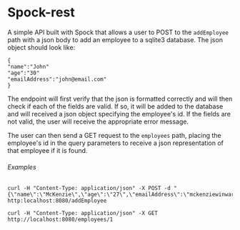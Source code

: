 # Spock-rest

A simple API built with Spock that allows a user to POST to the `addEmployee` path with a json body to add an employee to a sqlite3 database. The json object should look like:
```
{
"name":"John"
"age":"30"
"emailAddress":"john@email.com"
}
```
The endpoint will first verify that the json is formatted correctly and will then check if each of the fields are valid. If so, it will be added to the database and will received a json object specifying the employee's id. If the fields are not valid, the user will receive the appropriate error message.

The user can then send a GET request to the `employees` path, placing the employee's id in the query parameters to receive a json representation of that employee if it is found.

###### Examples
```
curl -H "Content-Type: application/json" -X POST -d "{\"name\":\"McKenzie\",\"age\":\"27\",\"emailAddress\":\"mckenziewinwardgmail.com\"}" http:localhost:8080/addEmployee
```
```
curl -H "Content-Type: application/json" -X GET http://localhost:8080/employees/1
```
